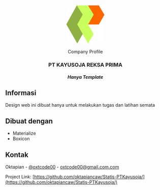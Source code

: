 <!-- PROJECT LOGO -->
<br />
<p align="center">
  <a href="https://github.com/oktapiancaw/Statis-PTKayusoja/">
    <img src="img/logo-icon.png" alt="Logo" width="120" height="120">
  </a>

  <p align="center">Company Profile</p>
  <h3 align="center">PT KAYUSOJA REKSA PRIMA</h3>
  <h5 align="center">Hanya Template</h5>
</p>




## Informasi
Design web ini dibuat hanya untuk melakukan tugas dan latihan semata


## Dibuat dengan

* Materialize
* Boxicon

## Kontak

Oktapian - [@oxtcode00](https://www.instagram.com/oxtcode00) - oxtcode00@gmail.com.com

Project Link: [https://github.com/oktapiancaw/Statis-PTKayusoja/](https://github.com/oktapiancaw/Statis-PTKayusoja/)
